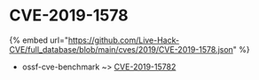 # CVE-2019-1578
{% embed url="https://github.com/Live-Hack-CVE/full_database/blob/main/cves/2019/CVE-2019-1578.json" %}

* ossf-cve-benchmark ~> [CVE-2019-15782](https://www.alice-snow.ru/2019/database/cve-2019-1578/cve-2019-15782-ossf-cve-benchmark)